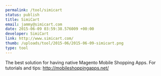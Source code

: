 ```yaml
--- 
permalink: /tool/simicart
status: publish
title: SimiCart
email: jammy@simicart.com
date: 2015-06-09 03:59:38.576009 +00:00
developer: SimiCart
link: http://www.simicart.com/
thumb: /uploads/tool/2015-06/2015-06-09-simicart.png
type: tool
---
```


The best solution for having native Magento Mobile Shopping Apps. 
For tutorials and tips: http://mobileshoppingapps.net/
